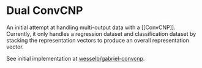 # Dual ConvCNP

An initial attempt at handling multi-output data with a [[ConvCNP]]. Currently, it only handles a regression dataset and classification dataset by stacking the representation vectors to produce an overall representation vector.

See initial implementation at [wesselb/gabriel-convcnp](https://github.com/wesselb/gabriel-convcnp/).
